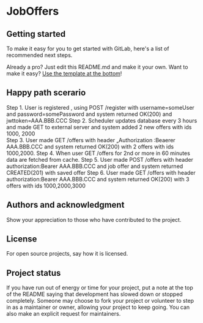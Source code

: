 # JobOffers



## Getting started

To make it easy for you to get started with GitLab, here's a list of recommended next steps.

Already a pro? Just edit this README.md and make it your own. Want to make it easy? [Use the template at the bottom](#editing-this-readme)!

## Happy path scerario
Step 1. User is registered , using POST /register with 
username=someUser and password=somePassword and system returned OK(200) and jwttoken=AAA.BBB.CCC
Step 2. Scheduler updates database every 3 hours and made GET to external server 
and system added 2 new offers with ids 1000, 2000  
Step 3. User made GET /offers with header „Authorization :Beaerer AAA.BBB.CCC 
and system returned OK(200) with 2 offers with ids 1000,2000.
Step 4. When user GET /offers for 2nd or more in 60 minutes data are fetched from cache.
Step 5. User made POST /offers with header authorization:Bearer AAA.BBB.CCC and job offer
 and system returned CREATED(201) with saved offer
Step 6. User made GET /offers with header authorization:Bearer AAA.BBB.CCC 
and system returned OK(200) with 3 offers with ids 1000,2000,3000


## Authors and acknowledgment
Show your appreciation to those who have contributed to the project.

## License
For open source projects, say how it is licensed.

## Project status
If you have run out of energy or time for your project, put a note at the top of the README saying that development has slowed down or stopped completely. Someone may choose to fork your project or volunteer to step in as a maintainer or owner, allowing your project to keep going. You can also make an explicit request for maintainers.
